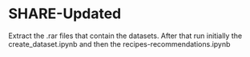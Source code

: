 # SHARE-Updated
 Extract the .rar files that contain the datasets. After that run initially the create_dataset.ipynb and then the recipes-recommendations.ipynb

